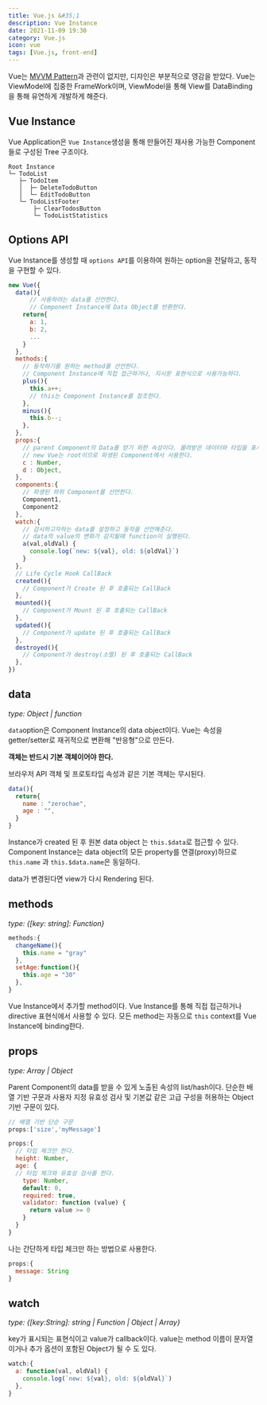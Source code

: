 ```yaml
---
title: Vue.js &#35;1
description: Vue Instance
date: 2021-11-09 19:30
category: Vue.js
icon: vue
tags: [Vue.js, front-end]
---
```


Vue는 [MVVM Pattern](https://ko.wikipedia.org/wiki/%EB%AA%A8%EB%8D%B8-%EB%B7%B0-%EB%B7%B0%EB%AA%A8%EB%8D%B8)과 관련이 없지만, 디자인은 부분적으로 영감을 받았다. Vue는 ViewModel에 집중한 FrameWork이며, ViewModel을 통해 View를 DataBinding을 통해 유연하게 개발하게 해준다.

## Vue Instance

Vue Application은 `Vue Instance`생성을 통해 만들어진 재사용 가능한 Component들로 구성된 Tree 구조이다.

```
Root Instance
└─ TodoList
   ├─ TodoItem
   │  ├─ DeleteTodoButton
   │  └─ EditTodoButton
   └─ TodoListFooter
       ├─ ClearTodosButton
       └─ TodoListStatistics
```

## Options API

Vue Instance를 생성할 때 `options API`를 이용하여 원하는 option을 전달하고, 동작을 구현할 수 있다.

```js
new Vue({
  data(){
      // 사용하려는 data를 선언한다.
      // Component Instance에 Data Object를 반환한다.
    return{
      a: 1,
      b: 2,
      ...
    }
  },
  methods:{
    // 동작하기를 원하는 method를 선언한다.
    // Component Instance에 직접 접근하거나, 지시문 표현식으로 사용가능하다.
    plus(){
      this.a++;
      // this는 Component Instance를 참조한다.
    },
    minus(){
      this.b--;
    },
  },
  props:{
    // parent Component의 Data를 얻기 위한 속성이다. 물려받은 데이터와 타입을 표시해준다.
    // new Vue는 root이므로 파생된 Component에서 사용한다.
    c : Number,
    d : Object,
  },
  components:{
    // 파생된 하위 Component를 선언한다.
    Component1,
    Component2
  },
  watch:{
    // 감시하고자하는 data를 설정하고 동작을 선언해준다.
    // data의 value의 변화가 감지될때 function이 실행된다.
    a(val,oldVal) {
      console.log(`new: ${val}, old: ${oldVal}`)
    }
  },
  // Life Cycle Hook CallBack
  created(){
    // Component가 Create 된 후 호출되는 CallBack
  },
  mounted(){
    // Component가 Mount 된 후 호출되는 CallBack
  },
  updated(){
    // Component가 update 된 후 호출되는 CallBack
  },
  destroyed(){
    // Component가 destroy(소멸) 된 후 호출되는 CallBack
  },
})
```

## data

*type: Object &#124; function*

`data`option은 Component Instance의 data object이다. Vue는 속성을 getter/setter로 재귀적으로 변환해 "반응형"으로 만든다. 

**객체는 반드시 기본 객체이어야 한다.**

브라우저 API 객체 및 프로토타입 속성과 같은 기본 객체는 무시된다.

```js
data(){
  return{
    name : "zerochae",
    age : "",
  }
}
```

Instance가 created 된 후 원본 data object 는 `this.$data`로 접근할 수 있다. Component Instance는 data object의 모든 property를 연결(proxy)하므로 `this.name` 과 `this.$data.name`은 동일하다.

data가 변경된다면 view가 다시 Rendering 된다. 

## methods

*type: {[key: string]: Function}*

```js
methods:{
  changeName(){
    this.name = "gray"
  },
  setAge:function(){
    this.age = "30"
  },
}
```

Vue Instance에서 추가할 method이다. Vue Instance를 통해 직접 접근하거나 directive 표현식에서 사용할 수 있다. 모든 method는 자동으로 `this` context를 Vue Instance에 binding한다.

## props

*type: Array<String> | Object*

Parent Component의 data를 받을 수 있게 노출된 속성의 list/hash이다. 단순한 배열 기반 구문과 사용자 지정 유효성 검사 및 기본값 같은 고급 구성을 허용하는 Object 기반 구문이 있다.


```js
// 배열 기반 단순 구문
props:['size','myMessage']
```

```js
props:{
  // 타입 체크만 한다.
  height: Number,
  age: {
  // 타입 체크와 유효성 검사를 한다.
    type: Number,
    default: 0,
    required: true,
    validator: function (value) {
      return value >= 0
    }
  }
}
```

나는 간단하게 타입 체크만 하는 방법으로 사용한다.

```js
props:{
  message: String
}
```

## watch

*type: {[key:String]: string &#124; Function &#124; Object &#124; Array}*

key가 표시되는 표현식이고 value가 callback이다. value는 method 이름이 문자열이거나 추가 옵션이 포함된 Object가 될 수 도 있다. 

```js
watch:{
  a: function(val, oldVal) {
    console.log(`new: ${val}, old: ${oldVal}`)
  },
}
```